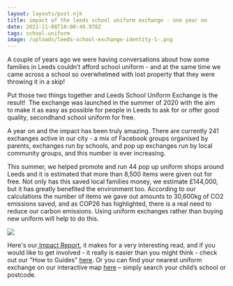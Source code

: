 ```yaml
---
layout: layouts/post.njk
title: impact of the leeds school uniform exchange - one year on
date: 2021-11-08T10:00:49.978Z
tags: school-uniform
image: /uploads/leeds-school-exchange-identity-1-.png
---
```

<!--StartFragment-->

A couple of years ago we were having conversations about how some families in Leeds couldn’t afford school uniform - and at the same time we came across a school so overwhelmed with lost property that they were throwing it in a skip!

Put those two things together and Leeds School Uniform Exchange is the result!  The exchange was launched in the summer of 2020 with the aim to make it as easy as possible for people in Leeds to ask for or offer good quality, secondhand school uniform for free. 

A year on and the impact has been truly amazing. There are currently 241 exchanges active in our city - a mix of Facebook groups organised by parents, exchanges run by schools, and pop up exchanges run by local community groups, and this number is ever increasing.

This summer, we helped promote and run 44 pop up uniform shops around Leeds and it is estimated that more than 8,500 items were given out for free. Not only has this saved local families money, we estimate £144,000, but it has greatly benefited the environment too. According to our calculations the number of items we gave out amounts to 30,600kg of CO2 emissions saved, and as COP26 has highlighted, there is a real need to reduce our carbon emissions. Using uniform exchanges rather than buying new uniform will help to do this.

![](/uploads/leeds-school-uniform-exchange-impact-report-.png)

<!--EndFragment-->

Here's our[ Impact Report](https://issuu.com/zerowasteleeds/docs/leeds_school_uniform_exchange_impact_report_3_), it makes for a very interesting read, and if you would like to get involved - it really is easier than you might think - check out our "How to Guides" [here](https://leedsuniformexchange.org.uk/get-involved/). Or you can find your nearest uniform exchange on our interactive map [here](https://leedsuniformexchange.org.uk/map/) – simply search your child’s school or postcode.



<!--EndFragment-->

<!--EndFragment-->